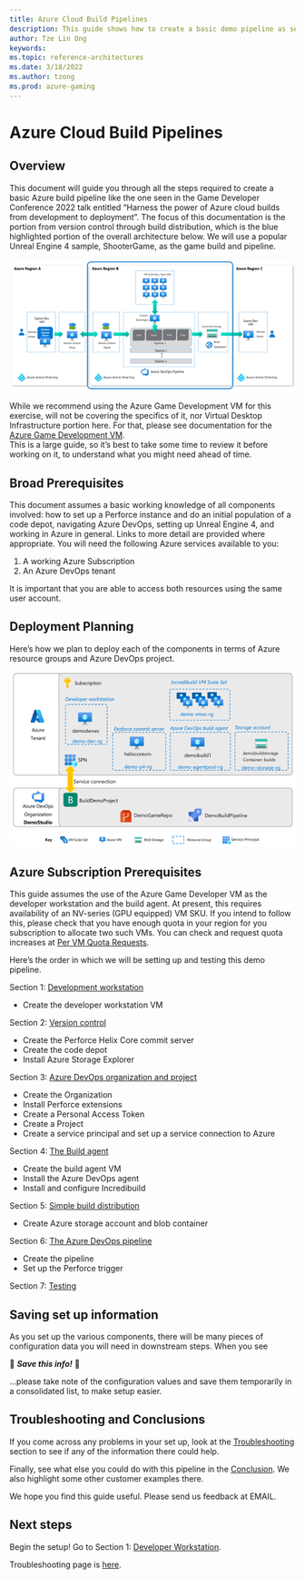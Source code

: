 ```yaml
---
title: Azure Cloud Build Pipelines
description: This guide shows how to create a basic demo pipeline as seen in the GDC 2022 talk, "Harnessing the power of Azure cloud builds from development to deployment". This is part 1 of an 8 part series.
author: Tze Lin Ong
keywords: 
ms.topic: reference-architectures
ms.date: 3/18/2022
ms.author: tzong
ms.prod: azure-gaming
---
```

# Azure Cloud Build Pipelines

## Overview

This document will guide you through all the steps required to create a basic Azure build pipeline like the one seen in the Game Developer Conference 2022 talk entitled “Harness the power of Azure cloud builds from development to deployment”.
The focus of this documentation is the portion from version control through build distribution, which is the blue highlighted portion of the overall architecture below. We will use a popular Unreal Engine 4 sample, ShooterGame, as the game build and pipeline.

[![Azure Cloud Build Overview](media/cloud-build-pipeline/acb-0-intro/overview.png)](media/cloud-build-pipeline/acb-0-intro/overview.png)

While we recommend using the Azure Game Development VM for this exercise, will not be covering the specifics of it, nor Virtual Desktop Infrastructure portion here. For that, please see documentation for the [Azure Game Development VM]().  
This is a large guide, so it’s best to take some time to review it before working on it, to understand what you might need ahead of time.

## Broad Prerequisites

This document assumes a basic working knowledge of all components involved: how to set up a Perforce instance and do an initial population of a code depot, navigating Azure DevOps, setting up Unreal Engine 4, and working in Azure in general. Links to more detail are provided where appropriate.
You will need the following Azure services available to you:

1. A working Azure Subscription
2. An Azure DevOps tenant

It is important that you are able to access both resources using the same user account.

## Deployment Planning

Here’s how we plan to deploy each of the components in terms of Azure resource groups and Azure DevOps project.

[![Deployment planning](media/cloud-build-pipeline/acb-0-intro/deploymentplanning.png)](media/cloud-build-pipeline/acb-0-intro/deploymentplanning.png)

## Azure Subscription Prerequisites

This guide assumes the use of the Azure Game Developer VM as the developer workstation and the build agent. At present, this requires availability of an NV-series (GPU equipped) VM SKU. If you intend to follow this, please check that you have enough quota in your region for you subscription to allocate two such VMs. You can check and request quota increases at [Per VM Quota Requests](/azure/azure-portal/supportability/per-vm-quota-requests).

Here’s the order in which we will be setting up and testing this demo pipeline.

Section 1: [Development workstation](./azurecloudbuilds-1-devworkstation.md)

- Create the developer workstation VM

Section 2: [Version control](./azurecloudbuilds-2-versioncontrol.md)

- Create the Perforce Helix Core commit server
- Create the code depot
- Install Azure Storage Explorer

Section 3: [Azure DevOps organization and project](./azurecloudbuilds-3-azdo.md)

- Create the Organization
- Install Perforce extensions
- Create a Personal Access Token
- Create a Project
- Create a service principal and set up a service connection to Azure

Section 4: [The Build agent](./azurecloudbuilds-4-buildagent.md)

- Create the build agent VM
- Install the Azure DevOps agent
- Install and configure Incredibuild

Section 5: [Simple build distribution](./azurecloudbuilds-5-dist.md)

- Create Azure storage account and blob container

Section 6: [The Azure DevOps pipeline](./azurecloudbuilds-6-azdopipeline.md)

- Create the pipeline
- Set up the Perforce trigger

Section 7: [Testing](./azurecloudbuilds-7-testing.md)

## Saving set up information

As you set up the various components, there will be many pieces of configuration data you will need in downstream steps. When you see  

:pencil: ***Save this info!*** :pencil:

...please take note of the configuration values and save them temporarily in a consolidated list, to make setup easier.

## Troubleshooting and Conclusions

If you come across any problems in your set up, look at the [Troubleshooting](./azurecloudbuilds-9-troubleshooting.md) section to see if any of the information there could help.

Finally, see what else you could do with this pipeline in the [Conclusion](./azurecloudbuilds-8-conclusion.md). We also highlight some other customer examples there.

We hope you find this guide useful. Please send us feedback at EMAIL.

## Next steps

Begin the setup! Go to Section 1: [Developer Workstation](./azurecloudbuilds-1-devworkstation.md).

Troubleshooting page is [here](./azurecloudbuilds-9-troubleshooting.md).

